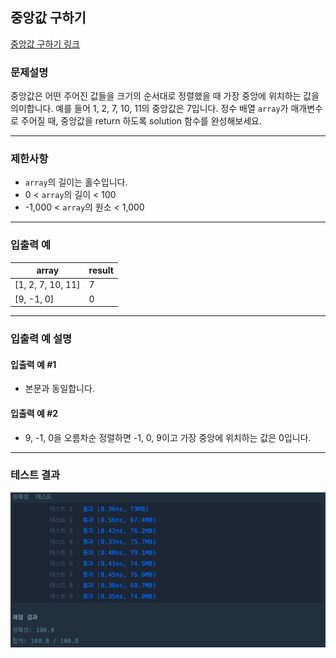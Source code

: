 ## 중앙값 구하기

[중앙값 구하기 링크](https://school.programmers.co.kr/learn/courses/30/lessons/120811)

### 문제설명

중앙값은 어떤 주어진 값들을 크기의 순서대로 정렬했을 때 가장 중앙에 위치하는 값을 의미합니다.
예를 들어 1, 2, 7, 10, 11의 중앙값은 7입니다. 정수 배열 `array`가 매개변수로 주어질 때, 중앙값을 return 하도록 solution 함수를 완성해보세요.

---

### 제한사항

+ `array`의 길이는 홀수입니다.
+ 0 \< `array`의 길이 \< 100
+ -1,000 \< `array`의 원소 \< 1,000

---

### 입출력 예

| array             | result |
|-------------------|--------|
| [1, 2, 7, 10, 11] | 7      |
| [9, -1, 0]        | 0      |

---

### 입출력 예 설명

#### 입출력 예 #1

+ 본문과 동일합니다.

#### 입출력 예 #2

+ 9, -1, 0을 오름차순 정렬하면 -1, 0, 9이고 가장 중앙에 위치하는 값은 0입니다.

---

### 테스트 결과

![결과](./120811_결과.png)